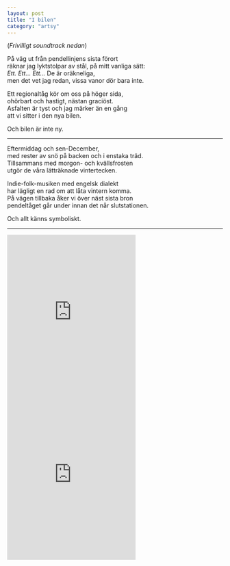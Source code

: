 ```yaml
---
layout: post
title: "I bilen"
category: "artsy"
---
```


(_Frivilligt soundtrack nedan_)

På väg ut från pendellinjens sista förort<br />
räknar jag lyktstolpar av stål, på mitt vanliga sätt:<br />
_Ett. Ett... Ett..._ De är oräkneliga,<br />
men det vet jag redan, vissa vanor dör bara inte.

Ett regionaltåg kör om oss på höger sida,<br />
ohörbart och hastigt, nästan graciöst.<br />
Asfalten är tyst och jag märker än en gång<br />
att vi sitter i den nya bilen.

Och bilen är inte ny.

---

Eftermiddag och sen-December,<br />
med rester av snö på backen och i enstaka träd.<br />
Tillsammans med morgon- och kvällsfrosten<br />
utgör de våra lätträknade vintertecken.

Indie-folk-musiken med engelsk dialekt<br />
har lägligt en rad om att låta vintern komma.<br />
På vägen tillbaka åker vi över näst sista bron<br />
pendeltåget går under innan det når slutstationen.

Och allt känns symboliskt.

---

<iframe src="https://embed.spotify.com/?uri=spotify:track:3JYvH4TrhlDWmpVCr0V43t" width="300" height="380" frameborder="0" allowtransparency="true"></iframe>

<iframe src="https://embed.spotify.com/?uri=spotify:track:0PZmgHEwlQMfEEg80MYHEq" width="300" height="380" frameborder="0" allowtransparency="true"></iframe>
